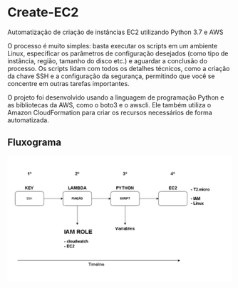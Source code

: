 # Create-EC2
Automatização de criação de instâncias EC2 utilizando Python 3.7 e AWS

O processo é muito simples: basta executar os scripts em um ambiente Linux, especificar os parâmetros de configuração desejados (como tipo de instância, região, tamanho do disco etc.) e aguardar a conclusão do processo. Os scripts lidam com todos os detalhes técnicos, como a criação da chave SSH e a configuração da segurança, permitindo que você se concentre em outras tarefas importantes.

O projeto foi desenvolvido usando a linguagem de programação Python e as bibliotecas da AWS, como o boto3 e o awscli. Ele também utiliza o Amazon CloudFormation para criar os recursos necessários de forma automatizada.

## Fluxograma

![Darkmode](/Fluxograma.jpg)

